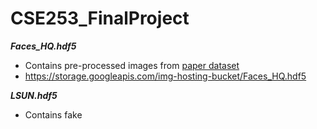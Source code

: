 # CSE253_FinalProject

***Faces_HQ.hdf5***
- Contains pre-processed images from [paper dataset](https://storage.googleapis.com/img-hosting-bucket/unmasking.pdf)
- https://storage.googleapis.com/img-hosting-bucket/Faces_HQ.hdf5

***LSUN.hdf5***
- Contains fake